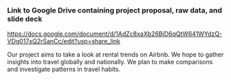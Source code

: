 ### Link to Google Drive containing project proposal, raw data, and slide deck
https://docs.google.com/document/d/1AdZc8xaXb26BjD6qQtW641WYdzQ-VDg017xQ2rSanCc/edit?usp=share_link 


Our project aims to take a look at rental trends on Airbnb. We hope to gather insights into travel globally and nationally. We plan to make comparisons and investigate patterns in travel habits.
